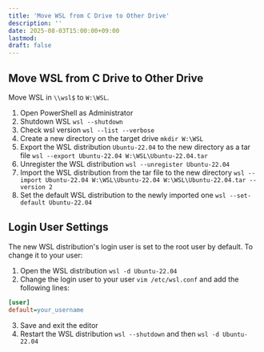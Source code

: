 ```yaml
---
title: 'Move WSL from C Drive to Other Drive'
description: ''
date: 2025-08-03T15:00:00+09:00
lastmod:
draft: false
---
```


## Move WSL from C Drive to Other Drive

Move WSL in ``\\wsl$`` to ``W:\WSL``.

1. Open PowerShell as Administrator
2. Shutdown WSL ``wsl --shutdown``
3. Check wsl version ``wsl --list --verbose``
4. Create a new directory on the target drive ``mkdir W:\WSL``
5. Export the WSL distribution ``Ubuntu-22.04`` to the new directory as a tar file ``wsl --export Ubuntu-22.04 W:\WSL\Ubuntu-22.04.tar``
6. Unregister the WSL distribution ``wsl --unregister Ubuntu-22.04``
7. Import the WSL distribution from the tar file to the new directory ``wsl --import Ubuntu-22.04 W:\WSL\Ubuntu-22.04 W:\WSL\Ubuntu-22.04.tar --version 2``
8. Set the default WSL distribution to the newly imported one ``wsl --set-default Ubuntu-22.04``

## Login User Settings

The new WSL distribution's login user is set to the root user by default. To change it to your user:

1. Open the WSL distribution ``wsl -d Ubuntu-22.04``
2. Change the login user to your user ``vim /etc/wsl.conf`` and add the following lines:

```ini
[user]
default=your_username
```

3. Save and exit the editor
4. Restart the WSL distribution ``wsl --shutdown`` and then ``wsl -d Ubuntu-22.04``

